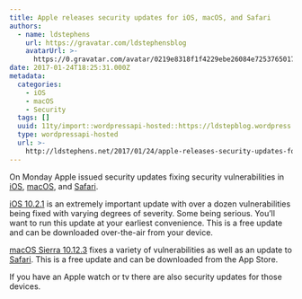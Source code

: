 ```yaml
---
title: Apple releases security updates for iOS, macOS, and Safari
authors:
  - name: ldstephens
    url: https://gravatar.com/ldstephensblog
    avatarUrl: >-
      https://0.gravatar.com/avatar/0219e8318f1f4229ebe26084e7253765017f43ca0c631be37dc6d0b8ad6e40a4?s=96&d=identicon&r=G
date: 2017-01-24T18:25:31.000Z
metadata:
  categories:
    - iOS
    - macOS
    - Security
  tags: []
  uuid: 11ty/import::wordpressapi-hosted::https://ldstepblog.wordpress.com/?p=199
  type: wordpressapi-hosted
  url: >-
    http://ldstephens.net/2017/01/24/apple-releases-security-updates-for-ios-macos-and-safari/
---
```

On Monday Apple issued security updates fixing security vulnerabilities in [iOS](https://support.apple.com/en-us/HT207482), [macOS](https://support.apple.com/en-us/HT207483), and [Safari](https://support.apple.com/en-us/HT207484).

[iOS 10.2.1](https://support.apple.com/en-us/HT207482) is an extremely important update with over a dozen vulnerabilities being fixed with varying degrees of severity. Some being serious. You’ll want to run this update at your earliest convenience. This is a free update and can be downloaded over-the-air from your device.

[macOS Sierra 10.12.3](https://support.apple.com/en-us/HT207483) fixes a variety of vulnerabilities as well as an update to [Safari](https://support.apple.com/en-us/HT207484). This is a free update and can be downloaded from the App Store.

If you have an Apple watch or tv there are also security updates for those devices.
